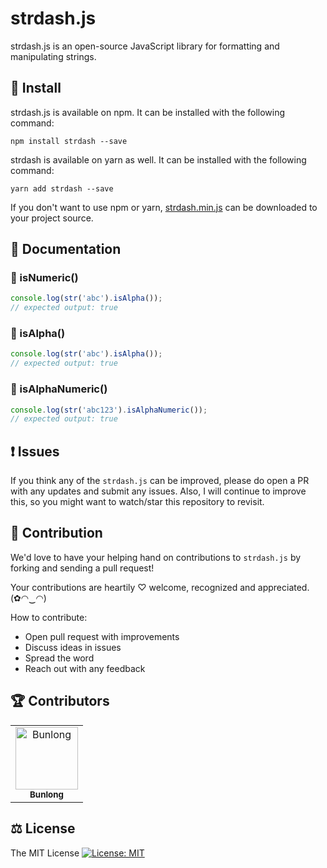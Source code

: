 # strdash.js

strdash.js is an open-source JavaScript library for formatting and manipulating strings.

## 🔧 Install

strdash.js is available on npm. It can be installed with the following command:

```
npm install strdash --save
```

strdash is available on yarn as well. It can be installed with the following command:

```
yarn add strdash --save
```

If you don't want to use npm or yarn, [strdash.min.js](https://unpkg.com/strdash.js@0.1.0/strdash.min.js) can be downloaded to your project source.

## 📖 Documentation

### 🎀 isNumeric()

```js
console.log(str('abc').isAlpha());
// expected output: true
```

### 🎀 isAlpha()

```js
console.log(str('abc').isAlpha());
// expected output: true
```

### 🎀 isAlphaNumeric()

```js
console.log(str('abc123').isAlphaNumeric());
// expected output: true
```

## ❗ Issues

If you think any of the `strdash.js` can be improved, please do open a PR with any updates and submit any issues. Also, I will continue to improve this, so you might want to watch/star this repository to revisit.

## 💪 Contribution

We'd love to have your helping hand on contributions to `strdash.js` by forking and sending a pull request!

Your contributions are heartily ♡ welcome, recognized and appreciated. (✿◠‿◠)

How to contribute:

- Open pull request with improvements
- Discuss ideas in issues
- Spread the word
- Reach out with any feedback

## 🏆 Contributors

<table>
  <tr>
    <td align="center">
      <a href="https://github.com/Bunlong">
        <img src="https://avatars0.githubusercontent.com/u/1308397?s=400&u=945dc6b97571e2b98b659d34b1c81ae2514046bf&v=4" width="100" alt="Bunlong" />
        <br />
        <sub>
          <b>Bunlong</b>
        </sub>
      </a>
    </td>
  </tr>
</table>

## ⚖️ License

The MIT License [![License: MIT](https://img.shields.io/badge/License-MIT-yellow.svg)](https://opensource.org/licenses/MIT)
